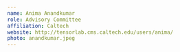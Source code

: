 ```yaml
---
name: Anima Anandkumar
role: Advisory Committee
affiliation: Caltech
website: http://tensorlab.cms.caltech.edu/users/anima/
photo: anandkumar.jpeg
---
```

